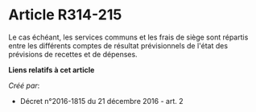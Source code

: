 # Article R314-215

Le cas échéant, les services communs et les frais de siège sont répartis entre les différents comptes de résultat
prévisionnels de l'état des prévisions de recettes et de dépenses.

**Liens relatifs à cet article**

_Créé par_:

  - Décret n°2016-1815 du 21 décembre 2016 - art. 2

